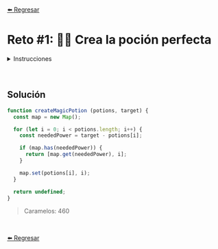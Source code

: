 [⬅️ Regresar](https://github.com/cosmoart/HalloweenDev)

# Reto #1: 🧙‍♀️ Crea la poción perfecta

<details>
  <summary>Instrucciones</summary>

</br>

Durante la noche de Halloween 🎃, una bruja 🧙‍♀️ está preparando una mezcla mágica. Tiene una lista de pociones, cada una con un poder asociado, y quiere combinar dos de ellas para obtener un poder total específico.

Dada una lista de enteros donde cada número representa el poder de una poción 🧪 y un número entero que representa el poder objetivo, debes encontrar el índice de las dos primeras pociones que sumen exactamente el poder objetivo.

Por ejemplo:

```js
const potions = [4, 5, 6, 2]
const goal = 8

createMagicPotion(potions, goal) // [2, 3]
```

Si no se encuentra ninguna combinación, devuelve undefined
```js
 const potions = [1, 2, 3, 4]
const goal = 9

createMagicPotion(potions, goal) // undefined
```

En el caso que haya más de una combinación posible, selecciona la combinación cuya segunda poción aparezca primero en la lista.

```js
const potions = [1, 2, 3, 4]
const goal = 5

createMagicPotion(potions, goal) // [1, 2]
// también podría ser [0, 3] pero hay una combinación antes
```

</details>

<br/>
<br/>

## Solución

```js
function createMagicPotion (potions, target) {
  const map = new Map();

  for (let i = 0; i < potions.length; i++) {
    const neededPower = target - potions[i];

    if (map.has(neededPower)) {
      return [map.get(neededPower), i];
    }

    map.set(potions[i], i);
  }

  return undefined;
}

```

> Caramelos: 460

<br/>

[⬅️ Regresar](https://github.com/cosmoart/HalloweenDev)